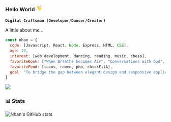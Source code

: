 ### Hello World <img src="waving.gif" width="20">

**`Digital Craftsman (Developer/Dancer/Creator)`**

A little about me...
```javascript
const nhan = {
  code: [Javascript, React, Node, Express, HTML, CSS],
  age: 22,
  interest: [web development, dancing, reading, music, chess],
  favoriteBook: ["When Breathe becomes Air", "Conversations with God", "Sapiens", "The Courage to be Disliked"],
  favoriteFood: [tacos, ramen, pho, chickFilA],
  goal: "To bridge the gap between elegant design and responsive application."
}
```
<img src="codingdude.gif" width="500">

### 📊 Stats

![Nhan's GitHub stats](https://github-readme-stats.vercel.app/api?username=nhanng19&show_icons=true&theme=gruvbox)
